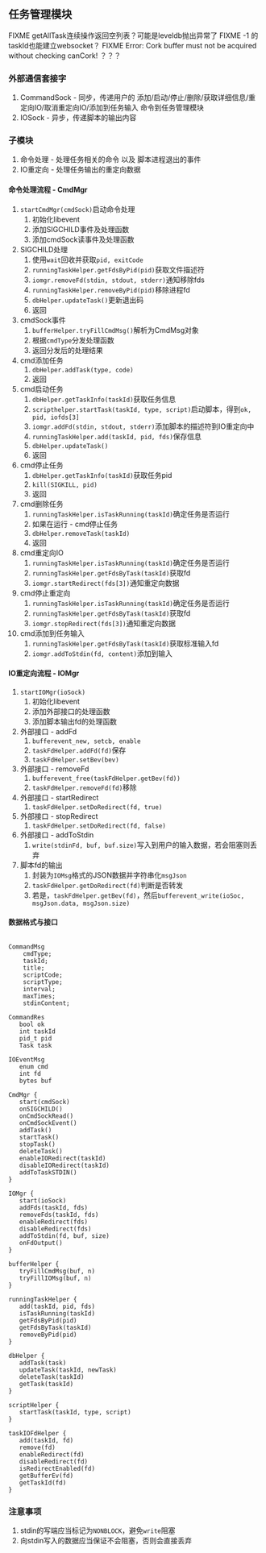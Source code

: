 ## 任务管理模块

FIXME getAllTask连续操作返回空列表？可能是leveldb抛出异常了
FIXME -1 的taskId也能建立websocket？
FIXME Error: Cork buffer must not be acquired without checking canCork! ？？？

### 外部通信套接字

1. CommandSock - 同步，传递用户的 添加/启动/停止/删除/获取详细信息/重定向IO/取消重定向IO/添加到任务输入 命令到任务管理模块
2. IOSock - 异步，传递脚本的输出内容

### 子模块

1. 命令处理 - 处理任务相关的命令 以及 脚本进程退出的事件
2. IO重定向 - 处理任务输出的重定向数据

#### 命令处理流程 - CmdMgr

1. `startCmdMgr(cmdSock)`启动命令处理
   1. 初始化libevent
   2. 添加SIGCHILD事件及处理函数
   3. 添加cmdSock读事件及处理函数
2. SIGCHILD处理
   1. 使用`wait`回收并获取`pid, exitCode`
   2. `runningTaskHelper.getFdsByPid(pid)`获取文件描述符
   3. `iomgr.removeFd(stdin, stdout, stderr)`通知移除fds
   4. `runningTaskHelper.removeByPid(pid)`移除进程fd
   5. `dbHelper.updateTask()`更新退出码
   6. 返回
3. cmdSock事件
   1. `bufferHelper.tryFillCmdMsg()`解析为CmdMsg对象
   2. 根据`cmdType`分发处理函数
   3. 返回分发后的处理结果
4. cmd添加任务
   1. `dbHelper.addTask(type, code)`
   2. 返回
5. cmd启动任务
   1. `dbHelper.getTaskInfo(taskId)`获取任务信息
   2. `scripthelper.startTask(taskId, type, script)`启动脚本，得到`ok, pid, iofds[3]`
   3. `iomgr.addFd(stdin, stdout, stderr)`添加脚本的描述符到IO重定向中
   4. `runningTaskHelper.add(taskId, pid, fds)`保存信息
   5. `dbHelper.updateTask()`
   6. 返回
6. cmd停止任务
   1. `dbHelper.getTaskInfo(taskId)`获取任务pid
   2. `kill(SIGKILL, pid)`
   3. 返回
7. cmd删除任务
   1. `runningTaskHelper.isTaskRunning(taskId)`确定任务是否运行
   2. 如果在运行 - cmd停止任务
   3. `dbHelper.removeTask(taskId)`
   4. 返回
8. cmd重定向IO
   1. `runningTaskHelper.isTaskRunning(taskId)`确定任务是否运行
   2. `runningTaskHelper.getFdsByTask(taskId)`获取fd
   3. `iomgr.startRedirect(fds[3])`通知重定向数据
9. cmd停止重定向
   1. `runningTaskHelper.isTaskRunning(taskId)`确定任务是否运行
   2. `runningTaskHelper.getFdsByTask(taskId)`获取fd
   3. `iomgr.stopRedirect(fds[3])`通知重定向数据
10. cmd添加到任务输入
    1.  `runningTaskHelper.getFdsByTask(taskId)`获取标准输入fd
    2.  `iomgr.addToStdin(fd, content)`添加到输入

#### IO重定向流程 - IOMgr

1. `startIOMgr(ioSock)`
   1. 初始化libevent
   2. 添加外部接口的处理函数
   3. 添加脚本输出fd的处理函数
2. 外部接口 - addFd
   1. `bufferevent_new, setcb, enable`
   2. `taskFdHelper.addFd(fd)`保存
   3. `taskFdHelper.setBev(bev)`
3. 外部接口 - removeFd
   1. `bufferevent_free(taskFdHelper.getBev(fd))`
   2. `taskFdHelper.removeFd(fd)`移除
4. 外部接口 - startRedirect
   1. `taskFdHelper.setDoRedirect(fd, true)`
5. 外部接口 - stopRedirect
   1. `taskFdHelper.setDoRedirect(fd, false)`
6. 外部接口 - addToStdin
   1. `write(stdinFd, buf, buf.size)`写入到用户的输入数据，若会阻塞则丢弃
7. 脚本fd的输出
   1. 封装为`IOMsg`格式的JSON数据并字符串化`msgJson`
   2. `taskFdHelper.getDoRedirect(fd)`判断是否转发
   3. 若是，`taskFdHelper.getBev(fd)`，然后`bufferevent_write(ioSoc, msgJson.data, msgJson.size)`

#### 数据格式与接口

```

CommandMsg
    cmdType;
    taskId;
    title;
    scriptCode;
    scriptType;
    interval;
    maxTimes;
    stdinContent;

CommandRes
   bool ok
   int taskId
   pid_t pid
   Task task

IOEventMsg
   enum cmd
   int fd
   bytes buf

CmdMgr {
   start(cmdSock)
   onSIGCHILD()
   onCmdSockRead()
   onCmdSockEvent()
   addTask()
   startTask()
   stopTask()
   deleteTask()
   enableIORedirect(taskId)
   disableIORedirect(taskId)
   addToTaskSTDIN()
}

IOMgr {
   start(ioSock)
   addFds(taskId, fds)
   removeFds(taskId, fds)
   enableRedirect(fds)
   disableRedirect(fds)
   addToStdin(fd, buf, size)
   onFdOutput()
}

bufferHelper {
   tryFillCmdMsg(buf, n)
   tryFillIOMsg(buf, n)
}

runningTaskHelper {
   add(taskId, pid, fds)
   isTaskRunning(taskId)
   getFdsByPid(pid)
   getFdsByTask(taskId)
   removeByPid(pid)
}

dbHelper {
   addTask(task)
   updateTask(taskId, newTask)
   deleteTask(taskId)
   getTask(taskId)
}

scriptHelper {
   startTask(taskId, type, script)
}

taskIOFdHelper {
   add(taskId, fd)
   remove(fd)
   enableRedirect(fd)
   disableRedirect(fd)
   isRedirectEnabled(fd)
   getBufferEv(fd)
   getTaskId(fd)
}

```

### 注意事项

1. stdin的写端应当标记为`NONBLOCK`，避免`write`阻塞
2. 向stdin写入的数据应当保证不会阻塞，否则会直接丢弃
